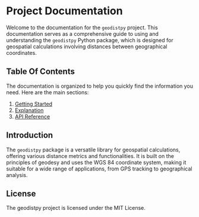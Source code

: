 # Project Documentation

Welcome to the documentation for the `geodistpy` project. This documentation serves as a comprehensive guide to using and understanding the `geodistpy` Python package, which is designed for geospatial calculations involving distances between geographical coordinates.

## Table Of Contents

The documentation is organized to help you quickly find the information you need. Here are the main sections:

1. [Getting Started](#getting-started)
2. [Explanation](/explanation)
3. [API Reference](/api-reference)

## Introduction

The `geodistpy` package is a versatile library for geospatial calculations, offering various distance metrics and functionalities. It is built on the principles of geodesy and uses the WGS 84 coordinate system, making it suitable for a wide range of applications, from GPS tracking to geographical analysis.

## License
The geodistpy project is licensed under the MIT License.